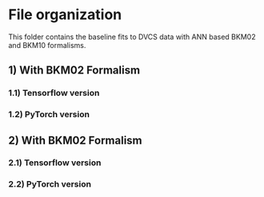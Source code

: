 # File organization

This folder contains the baseline fits to DVCS data with ANN based BKM02 and BKM10 formalisms.

## 1) With BKM02 Formalism
### 1.1) Tensorflow version
### 1.2) PyTorch version


## 2) With BKM02 Formalism
### 2.1) Tensorflow version
### 2.2) PyTorch version




